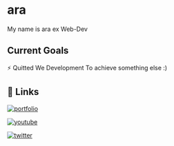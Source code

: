
# ara

My name is ara ex Web-Dev


## Current Goals

⚡️ Quitted We Development To achieve something else :)


## 🔗 Links
[![portfolio](https://img.shields.io/badge/my_contacts-000?style=for-the-badge&logo=ko-fi&logoColor=white)](https://e-z.bio/ara/)

[![youtube](https://img.shields.io/badge/youtube-d95763?style=for-the-badge&logo=youtube&logoColor=white)](https://www.youtube.com/channel/UCtSyDYdUynwoK9O9G8W_-Qw)

[![twitter](https://img.shields.io/badge/twitter-1DA1F2?style=for-the-badge&logo=twitter&logoColor=white)](https://twitter.com/araavlr)


